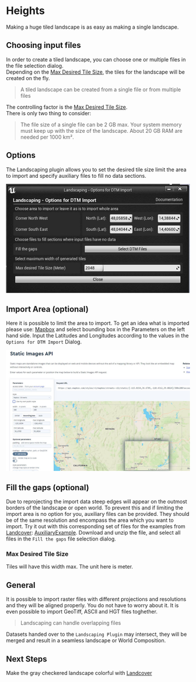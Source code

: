 # Heights

Making a huge tiled landscape is as easy as making a single landscape.

## Choosing input files

In order to create a tiled landscape, you can choose one or multiple files in the file selection dialog.  
Depending on the [Max Desired Tile Size](#max-desired-tile-size), the tiles for the landscape will be created on the fly.  
> A tiled landscape can be created from a single file or from multiple files

The controlling factor is the [Max Desired Tile Size](#max-desired-tile-size).  
There is only two thing to consider:
> The file size of a single file can be 2 GB max.
> Your system memory must keep up with the size of the landscape. About 20 GB RAM are needed per 1000 km².

## Options

The Landscaping plugin allows you to set the desired tile size limit the area to import and specify auxiliary files to fill no data sections.

![Import DTM files](_media/ue4_landscaping_dtm.jpg)

## Import Area (optional)

Here it is possible to limit the area to import. To get an idea what is imported please use: [Mapbox](https://docs.mapbox.com/playground/static/) and select bounding box in the Parameters on the left hand side. Input the Latitudes and Longitudes according to the values in the `Options for DTM Import` Dialog.

![Import DTM files](_media/ue4_landscaping_import_area.jpg)

## Fill the gaps (optional)

Due to reprojecting the import data steep edges will appear on the outmost borders of the landscape or open world. To prevent this and if limiting the import area is no option for you, auxiliary files can be provided. They should be of the same resolution and encompass the area which you want to import.
Try it out with this corresponding set of files for the examples from [Landcover](get-started.md?id=import-heightmap): [AuxiliaryExample](https://cloud.ludicdrive.com/s/Mfx0NyUsZE2PKXQ/download). Download and unzip the file, and select all files in the `Fill the gaps` file selection dialog.

### Max Desired Tile Size

Tiles will have this width max. The unit here is meter.

## General

It is possible to import raster files with different projections and resolutions and they will be aligned properly. You do not have to worry about it. It is even possible to import GeoTiff, ASCII and HGT files toghether.  

> Landscaping can handle overlapping files

Datasets handed over to the `Landscaping Plugin` may intersect, they will be merged and result in a seamless landscape or World Composition.

## Next Steps

Make the gray checkered landscape colorful with [Landcover](landcover.md?id=landcover)
